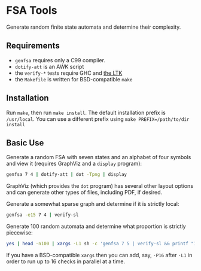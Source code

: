 # FSA Tools

Generate random finite state automata and determine their complexity.

## Requirements

* `genfsa` requires only a C99 compiler.
* `dotify-att` is an AWK script
* the `verify-*` tests require GHC and [the LTK](https://github.com/vvulpes0/Language-Toolkit-2)
* the `Makefile` is written for BSD-compatible `make`

## Installation
Run `make`, then run `make install`.
The default installation prefix is `/usr/local`.
You can use a different prefix using `make PREFIX=/path/to/dir install`

## Basic Use

Generate a random FSA with seven states and an alphabet of four symbols
and view it (requires GraphViz and a `display` program):

```sh
genfsa 7 4 | dotify-att | dot -Tpng | display
```

GraphViz (which provides the `dot` program) has several other layout options
and can generate other types of files, including PDF, if desired.

Generate a somewhat sparse graph and determine if it is strictly local:

```sh
genfsa -e15 7 4 | verify-sl
```

Generate 100 random automata and determine
what proportion is strictly piecewise:

```sh
yes | head -n100 | xargs -L1 sh -c 'genfsa 7 5 | verify-sl && printf "1\n" || true' | wc -l | tr -d '[:blank:]'
```

If you have a BSD-compatible `xargs` then you can add, say, `-P16`
after `-L1` in order to run up to 16 checks in parallel at a time.
